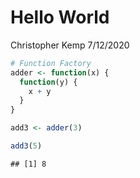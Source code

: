 Hello World
================
Christopher Kemp
7/12/2020

``` r
# Function Factory
adder <- function(x) {
  function(y) {
    x + y
  }
}

add3 <- adder(3)

add3(5)
```

    ## [1] 8
